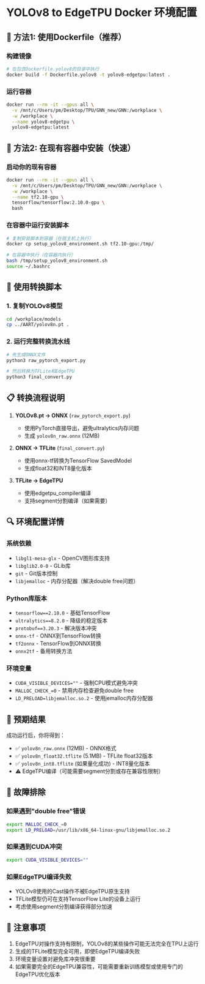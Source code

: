 # YOLOv8 to EdgeTPU Docker 环境配置

## 🐳 方法1: 使用Dockerfile（推荐）

### 构建镜像
```bash
# 在包含Dockerfile.yolov8的目录中执行
docker build -f Dockerfile.yolov8 -t yolov8-edgetpu:latest .
```

### 运行容器
```bash
docker run --rm -it --gpus all \
  -v /mnt/c/Users/pm/Desktop/TPU/GNN_new/GNN:/workplace \
  -w /workplace \
  --name yolov8-edgetpu \
  yolov8-edgetpu:latest
```

## 🔧 方法2: 在现有容器中安装（快速）

### 启动你的现有容器
```bash
docker run --rm -it --gpus all \
  -v /mnt/c/Users/pm/Desktop/TPU/GNN_new/GNN:/workplace \
  -w /workplace \
  --name tf2.10-gpu \
  tensorflow/tensorflow:2.10.0-gpu \
  bash
```

### 在容器中运行安装脚本
```bash
# 复制安装脚本到容器（在宿主机上执行）
docker cp setup_yolov8_environment.sh tf2.10-gpu:/tmp/

# 在容器中执行（在容器内执行）
bash /tmp/setup_yolov8_environment.sh
source ~/.bashrc
```

## 🎯 使用转换脚本

### 1. 复制YOLOv8模型
```bash
cd /workplace/models
cp ../AART/yolov8n.pt .
```

### 2. 运行完整转换流水线
```bash
# 先生成ONNX文件
python3 raw_pytorch_export.py

# 然后转换为TFLite和EdgeTPU
python3 final_convert.py
```

## 📋 转换流程说明

1. **YOLOv8.pt → ONNX** (`raw_pytorch_export.py`)
   - 使用PyTorch直接导出，避免ultralytics内存问题
   - 生成 `yolov8n_raw.onnx` (12MB)

2. **ONNX → TFLite** (`final_convert.py`)
   - 使用onnx-tf转换为TensorFlow SavedModel
   - 生成float32和INT8量化版本
   
3. **TFLite → EdgeTPU**
   - 使用edgetpu_compiler编译
   - 支持segment分割编译（如果需要）

## 🔍 环境配置详情

### 系统依赖
- `libgl1-mesa-glx` - OpenCV图形库支持
- `libglib2.0-0` - GLib库
- `git` - Git版本控制
- `libjemalloc` - 内存分配器（解决double free问题）

### Python库版本
- `tensorflow==2.10.0` - 基础TensorFlow
- `ultralytics==8.2.0` - 降级的稳定版本
- `protobuf==3.20.3` - 解决版本冲突
- `onnx-tf` - ONNX到TensorFlow转换
- `tf2onnx` - TensorFlow到ONNX转换
- `onnx2tf` - 备用转换方法

### 环境变量
- `CUDA_VISIBLE_DEVICES=""` - 强制CPU模式避免冲突
- `MALLOC_CHECK_=0` - 禁用内存检查避免double free
- `LD_PRELOAD=libjemalloc.so.2` - 使用jemalloc内存分配器

## 🎉 预期结果

成功运行后，你将得到：
- ✅ `yolov8n_raw.onnx` (12MB) - ONNX格式
- ✅ `yolov8n_float32.tflite` (5.1MB) - TFLite float32版本
- ✅ `yolov8n_int8.tflite` (如果量化成功) - INT8量化版本
- ⚠️ EdgeTPU编译（可能需要segment分割或存在兼容性限制）

## 🔧 故障排除

### 如果遇到"double free"错误
```bash
export MALLOC_CHECK_=0
export LD_PRELOAD=/usr/lib/x86_64-linux-gnu/libjemalloc.so.2
```

### 如果遇到CUDA冲突
```bash
export CUDA_VISIBLE_DEVICES=""
```

### 如果EdgeTPU编译失败
- YOLOv8使用的Cast操作不被EdgeTPU原生支持
- TFLite模型仍可在支持TensorFlow Lite的设备上运行
- 考虑使用segment分割编译获得部分加速

## 📝 注意事项

1. EdgeTPU对操作支持有限制，YOLOv8的某些操作可能无法完全在TPU上运行
2. 生成的TFLite模型完全可用，即使EdgeTPU编译失败
3. 环境变量设置对避免库冲突很重要
4. 如果需要完全的EdgeTPU兼容性，可能需要重新训练模型或使用专门的EdgeTPU优化版本 